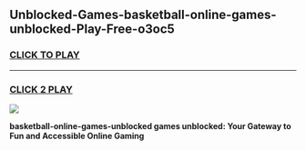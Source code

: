 
## Unblocked-Games-basketball-online-games-unblocked-Play-Free-o3oc5
<h3>
<a href="https://premium76.site?title=basketball-online-games-unblocked&ref=10A">CLICK TO PLAY</a></h3>
<hr>

<h3>
<a href="https://premium76.site?title=basketball-online-games-unblocked&ref=10A">CLICK 2 PLAY</a>
  
</h3>

<a href="https://premium76.site?title=basketball-online-games-unblocked&ref=10A"><img src="https://clearcache.store/games.png"></a>


**basketball-online-games-unblocked games unblocked: Your Gateway to Fun and Accessible Online Gaming**
